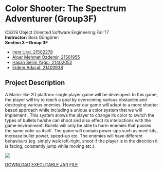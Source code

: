 # Color Shooter: The Spectrum Adventurer (Group3F)
CS319 Object Oriented Software Engineering Fall'17 <br/>
__Instructor:__ Bora Güngören <br/>
__Section 3 – Group 3F__       
* [İrem Ural, 21502278](https://github.com/iremural/)
* [Alper Mehmet Özdemir, 21501955](https://github.com/AlperMehmetOzdemir)       
* [Hasan Selim Yağcı, 21402052](https://github.com/selimyagci/)
* [Erdem Adaçal, 21400938](https://github.com/erdemadacal/)
## Project Description
A Mario-like 2D platform single player game will be developed. In this game, the player will try to reach a goal by
overcoming various obstacles and destroying various enemies. However our game will adapt to a more shooter
based approach while including a unique a color system that we will implement . This system allows the player 
to change its color to switch the types of bullets he/she can shoot and also effect its interactions with the 
game environment. Bullets will only be able to harm enemies that posses the same color as itself. The game will
contain  power-ups such as med-kits, increase bullet power, speed-up etc. The enemies will have different behaviours
(eg. simply walk left-right, shoot if the player is in the direction it is facing, constantly jump while moving etc.).

<img src="https://i.imgflip.com/216ps2.gif"/>

[DOWNLOAD EXECUTABLE JAR FILE](https://github.com/erdemadacal/CS319_Group3F/raw/master/Color_Shooter.jar)
